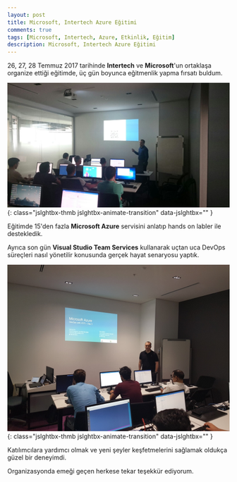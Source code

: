 ```yaml
---
layout: post
title: Microsoft, Intertech Azure Eğitimi
comments: true
tags: [Microsoft, Intertech, Azure, Etkinlik, Eğitim]
description: Microsoft, Intertech Azure Eğitimi
---
```


26, 27, 28 Temmuz 2017 tarihinde **Intertech** ve **Microsoft**'un ortaklaşa organize ettiği eğitimde, üç gün boyunca eğitmenlik yapma fırsatı buldum. 

![SC01](/assets/images/posts/2017073101/sc01.jpg){: class="jslghtbx-thmb jslghtbx-animate-transition" data-jslghtbx="" }

Eğitimde 15'den fazla **Microsoft Azure** servisini anlatıp hands on labler ile destekledik. 

Ayrıca son gün **Visual Studio Team Services** kullanarak uçtan uca DevOps süreçleri nasıl yönetilir konusunda gerçek hayat senaryosu yaptık.

![SC02](/assets/images/posts/2017073101/sc02.jpg){: class="jslghtbx-thmb jslghtbx-animate-transition" data-jslghtbx="" }

Katılımcılara yardımcı olmak ve yeni şeyler keşfetmelerini sağlamak oldukça güzel bir deneyimdi.

Organizasyonda emeği geçen herkese tekar teşekkür ediyorum.